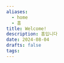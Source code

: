 ```yaml
---
aliases:
  - home
  - 홈
title: Welcome!
description: 홈입니다
date: 2024-08-04
drafts: false
tags:
---
```

